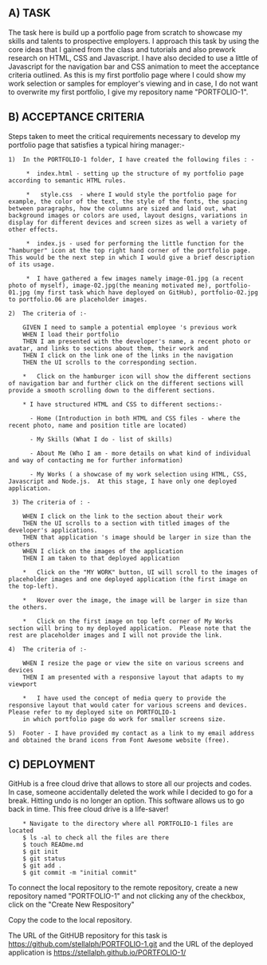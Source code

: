 ## A) TASK

The task here is build up a portfolio page from scratch to showcase my skills and talents to prospective employers.  I approach this task by using the core ideas that I gained from the class and tutorials and also prework research on HTML, CSS and Javascript.  I have also decided to use a little of Javascript for the navigation bar and CSS animation to meet the acceptance criteria outlined.  As this is my first portfolio page where I could show my work selection or samples for employer's viewing and in case, I do not want to overwrite my first portfolio, I give my repository name "PORTFOLIO-1".


## B) ACCEPTANCE CRITERIA

Steps taken to meet the critical requirements necessary to develop my portfolio page that satisfies a typical hiring manager:-

    1)  In the PORTFOLIO-1 folder, I have created the following files : -

         *  index.html - setting up the structure of my portfolio page according to semantic HTML rules.

         *   style.css  - where I would style the portfolio page for example, the color of the text, the style of the fonts, the spacing between paragraphs, how the columns are sized and laid out, what background images or colors are used, layout designs, variations in display for different devices and screen sizes as well a variety of other effects.
            
         *  index.js - used for performing the little function for the "hamburger" icon at the top right hand corner of the portfolio page. This would be the next step in which I would give a brief description of its usage.
            
         *  I have gathered a few images namely image-01.jpg (a recent photo of myself), image-02.jpg(the meaning motivated me), portfolio-01.jpg (my first task which have deployed on GitHub), portfolio-02.jpg to portfolio.06 are placeholder images.  

    2)  The criteria of :-
        
        GIVEN I need to sample a potential employee 's previous work 
        WHEN I load their portfolio
        THEN I am presented with the developer's name, a recent photo or avatar, and links to sections about them, their work and 
        THEN I click on the link one of the links in the navigation
        THEN the UI scrolls to the corresponding section.

        *   Click on the hamburger icon will show the different sections of navigation bar and further click on the different sections will provide a smooth scrolling down to the different sections.

        * I have structured HTML and CSS to different sections:-

          - Home (Introduction in both HTML and CSS files - where the recent photo, name and position title are located)

          - My Skills (What I do - list of skills)

          - About Me (Who I am - more details on what kind of individual and way of contacting me for further information)

          - My Works ( a showcase of my work selection using HTML, CSS, Javascript and Node.js.  At this stage, I have only one deployed application.

     3) The criteria of : -

        WHEN I click on the link to the section about their work
        THEN the UI scrolls to a section with titled images of the developer's applications.
        THEN that application 's image should be larger in size than the others
        WHEN I click on the images of the application
        THEN I am taken to that deployed application

        *   Click on the "MY WORK" button, UI will scroll to the images of placeholder images and one deployed application (the first image on the top-left).

        *   Hover over the image, the image will be larger in size than the others.

        *   Click on the first image on top left corner of My Works section will bring to my deployed application.  Please note that the rest are placeholder images and I will not provide the link.

    4)  The criteria of :-

        WHEN I resize the page or view the site on various screens and devices
        THEN I am presented with a responsive layout that adapts to my viewport

        *   I have used the concept of media query to provide the responsive layout that would cater for various screens and devices.  Please refer to my deployed site on PORTFOLIO-1
        in which portfolio page do work for smaller screens size.

    5)  Footer - I have provided my contact as a link to my email address and obtained the brand icons from Font Awesome website (free).   


 ## C)  DEPLOYMENT

 GitHub is a free cloud drive that allows to store all our projects and codes.  In case, someone accidentally deleted the work while I decided to go for a break.  Hitting undo is no longer an option.  This software allows us to go back in time.  This free cloud drive is a life-saver!  

        * Navigate to the directory where all PORTFOLIO-1 files are located
        $ ls -al to check all the files are there
        $ touch READme.md
        $ git init
        $ git status
        $ git add .
        $ git commit -m "initial commit"
    
To connect the local repository to the remote repository, create a new repository named "PORTFOLIO-1" and not clicking any of the checkbox, click on the "Create New Respository"

Copy the code to the local repository.

The URL of the GitHUB repository for this task is https://github.com/stellalph/PORTFOLIO-1.git and the URL of the deployed application is https://stellalph.github.io/PORTFOLIO-1/









          


    



